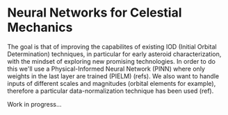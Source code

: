 # Neural Networks for Celestial Mechanics
The goal is that of improving the capabilites of existing IOD (Initial Orbital Determination) techniques, in particular for early asteroid characterization, with the mindset of exploring new promising technologies.
In order to do this we'll use a Physical-Informed Neural Network (PINN) where only weights in the last layer are trained (PIELM) (refs).
We also want to handle inputs of different scales and magnitudes (orbital elements for example), therefore a particular data-normalization technique has been used (ref).

Work in progress...
